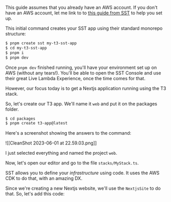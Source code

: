 
This guide assumes that you already have an AWS account. If you don't have an AWS account, let me link to to [this guide from SST](https://sst.dev/chapters/create-an-aws-account.html) to help you set up.

This initial command creates your SST app using their standard monorepo structure:

```bash
$ pnpm create sst my-t3-sst-app
$ cd my-t3-sst-app
$ pnpm i
$ pnpm dev
```

Once `pnpm dev` finished running, you'll have your environment set up on AWS (without any tears!). You'll be able to open the SST Console and use their great Live Lambda Experience, once the time comes for that.

However, our focus today is to get a Nextjs application running using the T3 stack.

So, let's create our T3 app. We'll name it `web` and put it on the packages folder.

```bash
$ cd packages
$ pnpm create t3-app@latest
```

Here's a screenshot showing the answers to the command:

![[CleanShot 2023-06-01 at 22.59.03.png]]

I just selected everything and named the project `web`.

Now, let's open our editor and go to the file `stacks/MyStack.ts`.

SST allows you to define your *infrastructure* using code. It uses the AWS CDK to do that, with an amazing DX.

Since we're creating a new Nextjs website, we'll use the `NextjsSite` to do that. So, let's add this code: